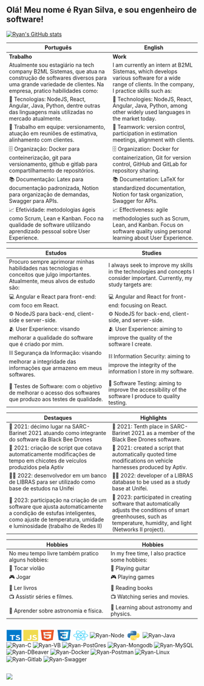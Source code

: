 ## Olá! Meu nome é Ryan Silva, e sou engenheiro de software!

[![Ryan's GitHub stats](https://github-readme-stats.vercel.app/api?username=RyanForward&show_icons=true&theme=highcontrast)](https://github.com/anuraghazra/github-readme-stats)

| Português                                   | English                                   |
|---------------------------------------------|-------------------------------------------|
| **Trabalho**                                | **Work**                                  |
| Atualmente sou estagiário na tech company B2ML Sistemas, que atua na construção de softwares diversos para uma grande variedade de clientes. Na empresa, pratico habilidades como: | I am currently an intern at B2ML Sistemas, which develops various software for a wide range of clients. In the company, I practice skills such as: |
| 📡 Tecnologias: NodeJS, React, Angular, Java, Python, dentre outras das linguagens mais utilizadas no mercado atualmente. | 📡 Technologies: NodeJS, React, Angular, Java, Python, among other widely used languages in the market today. |
| 👥 Trabalho em equipe: versionamento, atuação em reuniões de estimativa, alinhamento com clientes. | 👥 Teamwork: version control, participation in estimation meetings, alignment with clients. |
| 🗄️ Organização: Docker para conteinerização, git para versionamento, github e gitlab para compartilhamento de repositórios. | 🗄️ Organization: Docker for containerization, Git for version control, GitHub and GitLab for repository sharing. |
| 📚 Documentação: Latex para documentação padronizada, Notion para organização de demandas, Swagger para APIs. | 📚 Documentation: LaTeX for standardized documentation, Notion for task organization, Swagger for APIs. |
| 📈 Efetividade: metodologias ágeis como Scrum, Lean e Kanban. Foco na qualidade de software utilizando aprendizado pessoal sobre User Experience. | 📈 Effectiveness: agile methodologies such as Scrum, Lean, and Kanban. Focus on software quality using personal learning about User Experience. |

| **Estudos**                                 | **Studies**                               |
|---------------------------------------------|-------------------------------------------|
| Procuro sempre aprimorar minhas habilidades nas tecnologias e conceitos que julgo importantes. Atualmente, meus alvos de estudo são: | I always seek to improve my skills in the technologies and concepts I consider important. Currently, my study targets are: |
| 💻 Angular e React para front-end: com foco em React. | 💻 Angular and React for front-end: focusing on React. |
| ⚙️ NodeJS para back-end, client-side e server-side. | ⚙️ NodeJS for back-end, client-side, and server-side. |
| 🫂 User Experience: visando melhorar a qualidade do software que é criado por mim. | 🫂 User Experience: aiming to improve the quality of the software I create. |
| ⛓️ Segurança da Informação: visando melhorar a integridade das informações que armazeno em meus softwares. | ⛓️ Information Security: aiming to improve the integrity of the information I store in my software. |
| 🧪 Testes de Software: com o objetivo de melhorar o acesso dos softwares que produzo aos testes de qualidade. | 🧪 Software Testing: aiming to improve the accessibility of the software I produce to quality testing. |

| **Destaques**                               | **Highlights**                            |
|---------------------------------------------|-------------------------------------------|
| 🚁 2021: décimo lugar na SARC-Barinet 2021 atuando como integrante do software da Black Bee Drones | 🚁 2021: Tenth place in SARC-Barinet 2021 as a member of the Black Bee Drones software. |
| 📠 2021: criação de script que cotava automaticamente modificações de tempo em chicotes de veículos produzidos pela Aptiv | 📠 2021: created a script that automatically quoted time modifications on vehicle harnesses produced by Aptiv. |
| 🧏‍♀️ 2022: desenvolvedor em um banco de LIBRAS para ser utilizado como base de estudos na Unifei | 🧏‍♀️ 2022: developer of a LIBRAS database to be used as a study base at Unifei. |
| 🌱 2023: participação na criação de um software que ajusta automaticamente a condição de estufas inteligentes, como ajuste de temperatura, umidade e luminosidade (trabalho de Redes II) | 🌱 2023: participated in creating software that automatically adjusts the conditions of smart greenhouses, such as temperature, humidity, and light (Networks II project). |

| **Hobbies**                                 | **Hobbies**                               |
|---------------------------------------------|-------------------------------------------|
| No meu tempo livre também pratico alguns hobbies: | In my free time, I also practice some hobbies: |
| 🎸 Tocar violão                             | 🎸 Playing guitar                          |
| 🎮 Jogar                                    | 🎮 Playing games                          |
| 📕 Ler livros                               | 📕 Reading books                          |
| 📺 Assistir séries e filmes.                | 📺 Watching series and movies.            |
| 🔭 Aprender sobre astronomia e física.      | 🔭 Learning about astronomy and physics.  |

##

<div>
  <img align="center" alt="Ryan-Ts" height="30" width="40" src="https://raw.githubusercontent.com/devicons/devicon/master/icons/typescript/typescript-plain.svg">
  <img align="center" alt="Ryan-JS" height="30" width="40" src="https://raw.githubusercontent.com/devicons/devicon/master/icons/javascript/javascript-plain.svg">
  <img align="center" alt="Ryan-HTML" height="30" width="40" src="https://raw.githubusercontent.com/devicons/devicon/master/icons/html5/html5-original.svg">
  <img align="center" alt="Ryan-CSS" height="30" width="40" src="https://raw.githubusercontent.com/devicons/devicon/master/icons/css3/css3-original.svg">
  <img align="center" alt="Ryan-React" height="30" width="40" src="https://raw.githubusercontent.com/devicons/devicon/master/icons/react/react-original.svg">
  <img align="center" alt="Ryan-Node" height="30" width="40" src="https://cdn.jsdelivr.net/gh/devicons/devicon/icons/nodejs/nodejs-original.svg">
  <img align="center" alt="Ryan-Python" height="30" width="40" src="https://raw.githubusercontent.com/devicons/devicon/master/icons/python/python-original.svg">
  <img align="center" alt="Ryan-Java" height="30" width="40" src="https://cdn.jsdelivr.net/gh/devicons/devicon/icons/java/java-original.svg">
  <img align="center" alt="Ryan-C" height="30" width="40" src="https://cdn.jsdelivr.net/gh/devicons/devicon/icons/c/c-original.svg">
  <img align="center" alt="Ryan-VB" height="30" width="40" src="https://cdn.jsdelivr.net/gh/devicons/devicon@latest/icons/visualbasic/visualbasic-original.svg" />
  <img align="center" alt="Ryan-PostGres" height="30" width="40" src="https://cdn.jsdelivr.net/gh/devicons/devicon@latest/icons/postgresql/postgresql-original-wordmark.svg" />
  <img align="center" alt="Ryan-Mongodb" height="30" width="40" src="https://cdn.jsdelivr.net/gh/devicons/devicon@latest/icons/mongodb/mongodb-original.svg" />
  <img align="center" alt="Ryan-MySQL" height="30" width="40" src="https://cdn.jsdelivr.net/gh/devicons/devicon@latest/icons/mysql/mysql-original.svg" />
  <img align="center" alt="Ryan-DBeaver" height="30" width="40" src="https://cdn.jsdelivr.net/gh/devicons/devicon@latest/icons/dbeaver/dbeaver-original.svg" />
  <img align="center" alt="Ryan-Docker" height="30" width="40" src="https://cdn.jsdelivr.net/gh/devicons/devicon/icons/docker/docker-plain-wordmark.svg">
  <img align="center" alt="Ryan-Postman" height="30" width="40" src="https://cdn.jsdelivr.net/gh/devicons/devicon@latest/icons/postman/postman-original.svg">
  <img align="center" alt="Ryan-Linux" height="30" width="40" src="https://cdn.jsdelivr.net/gh/devicons/devicon@latest/icons/linux/linux-original.svg" />
  <img align="center" alt="Ryan-Gitlab" height="30" width="40" src="https://cdn.jsdelivr.net/gh/devicons/devicon@latest/icons/gitlab/gitlab-original.svg" />
  <img align="center" alt="Ryan-Swagger" height="30" width="40" src="https://cdn.jsdelivr.net/gh/devicons/devicon@latest/icons/swagger/swagger-original.svg" />
</div> 

##

<div> 
  <a href="mailto:ryanchuello@gmail.com"><img src="https://img.shields.io/badge/-Gmail-%23333?style=for-the-badge&logo=gmail&logoColor=white" target="_blank"></a>
  <a href="https://www.linkedin.com/in/ryribeirosilva/" target="_blank"><img src="https://img.shields.io/badge/-LinkedIn-%230077B5?style=
